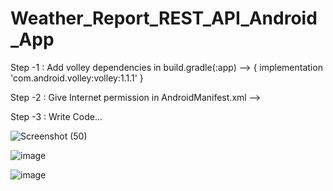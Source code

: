 # Weather_Report_REST_API_Android_App

Step -1 : Add volley dependencies in build.gradle(:app) --> { implementation 'com.android.volley:volley:1.1.1' }

Step -2 : Give Internet permission in AndroidManifest.xml --> <uses-permission android:name="android.permission.INTERNET" />

Step -3 : Write Code...

![Screenshot (50)](https://user-images.githubusercontent.com/55924609/137635724-bb89ea43-f65d-4bcf-b305-1f8037214dd0.png)


![image](https://user-images.githubusercontent.com/55924609/137635633-eb630fbb-de18-40c3-bee4-493cce2312b1.png)


![image](https://user-images.githubusercontent.com/55924609/137635600-738fcd60-1765-469a-9aee-c8637271c7cc.png)
